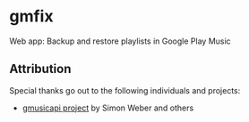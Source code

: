# gmfix
Web app: Backup and restore playlists in Google Play Music

Attribution
----

Special thanks go out to the following individuals and projects:
* [gmusicapi project](https://github.com/simon-weber/Unofficial-Google-Music-API/blob/develop/gmusicapi/protocol/mobileclient.py)  by Simon Weber and others
